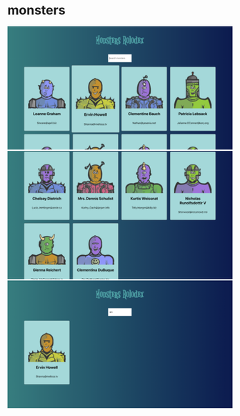 # monsters
![github-large](https://github.com/getsalman/monsters/blob/master/monster1.png)
![github-large](https://github.com/getsalman/monsters/blob/master/monster2.png)
![github-large](https://github.com/getsalman/monsters/blob/master/monster3.png)
